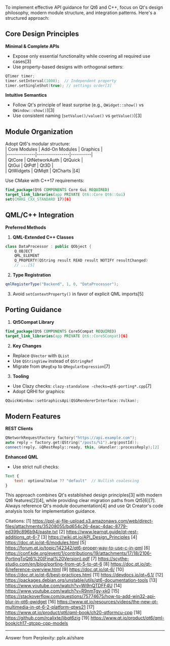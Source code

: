 To implement effective API guidance for Qt6 and C++, focus on Qt's design philosophy, modern module structure, and integration patterns. Here's a structured approach:

## Core Design Principles
**Minimal & Complete APIs**  
- Expose only essential functionality while covering all required use cases[3]  
- Use property-based designs with orthogonal setters:  
```cpp
QTimer timer;
timer.setInterval(1000);  // Independent property
timer.setSingleShot(true); // settings order[3]
```

**Intuitive Semantics**  
- Follow Qt's principle of least surprise (e.g., `QWidget::show()` vs `QWindow::show()`)[3]  
- Use consistent naming (`setValue()/value()` vs `getValue()`)[3]

## Module Organization
Adopt Qt6's modular structure:  
| Core Modules | Add-On Modules | Graphics |  
|--------------|----------------|----------|  
| QtCore       | QtNetworkAuth  | QtQuick  |  
| QtGui        | QtPdf          | Qt3D     |  
| QtWidgets    | QtMqtt         | QtCharts |[4]  

Use CMake with C++17 requirements:  
```cmake
find_package(Qt6 COMPONENTS Core Gui REQUIRED)
target_link_libraries(app PRIVATE Qt6::Core Qt6::Gui)
set(CMAKE_CXX_STANDARD 17)[6]
```

## QML/C++ Integration
**Preferred Methods**  
1. **QML-Extended C++ Classes**  
```cpp
class DataProcessor : public QObject {
    Q_OBJECT
    QML_ELEMENT
    Q_PROPERTY(QString result READ result NOTIFY resultChanged)
    // ...[5]
```
2. **Type Registration**  
```cpp 
qmlRegisterType("Backend", 1, 0, "DataProcessor");
```
3. Avoid `setContextProperty()` in favor of explicit QML imports[5]

## Porting Guidance
1. **Qt5Compat Library**  
```cmake
find_package(Qt6 COMPONENTS Core5Compat REQUIRED)
target_link_libraries(app PRIVATE Qt6::Core5Compat)[6]
```
2. **Key Changes**  
- Replace `QVector` with `QList`  
- Use `QStringView` instead of `QStringRef`  
- Migrate from `QRegExp` to `QRegularExpression`[7]  
3. **Tooling**  
- Use Clazy checks: `clazy-standalone -checks=qt6-porting*.cpp`[7]  
- Adopt QRHI for graphics:  
```cpp
QQuickWindow::setGraphicsApi(QSGRendererInterface::Vulkan);
```

## Modern Features
**REST Clients**  
```cpp
QNetworkRequestFactory factory("https://api.example.com");
auto reply = factory.get(QString("/posts/%1").arg(postId));
connect(reply, &QRestReply::ready, this, &Handler::processReply);[2]
```

**Enhanced QML**  
- Use strict null checks:  
```qml
Text {
    text: optionalValue ?? "default"  // Nullish coalescing
}
```

This approach combines Qt's established design principles[3] with modern Qt6 features[2][4], while providing clear migration paths from Qt5[6][7]. Always reference Qt's module documentation[4] and use Qt Creator's code analysis tools for implementation guidance.

Citations:
[1] https://ppl-ai-file-upload.s3.amazonaws.com/web/direct-files/attachments/35208055/bd654c26-4eac-4dac-8779-ed399c896b94/paste.txt
[2] https://www.learnqt.guide/qt-rest-additions_qt-6-7
[3] https://wiki.qt.io/API_Design_Principles
[4] https://doc.qt.io/qt-6/modules.html
[5] https://forum.qt.io/topic/142342/qt6-proper-way-to-use-c-in-qml
[6] https://conf.kde.org/event/1/contributions/19/attachments/17/18/2106-PortingToQt6%20(Final%20Version).pdf
[7] https://scythe-studio.com/en/blog/porting-from-qt-5-to-qt-6
[8] https://doc.qt.io/qt-6/reference-overview.html
[9] https://doc.qt.io/qt-6/
[10] https://doc.qt.io/qt-6/best-practices.html
[11] https://devdocs.io/qt~6.1/
[12] https://packages.debian.org/unstable/utils/qt6-documentation-tools
[13] https://www.youtube.com/watch?v=Wi9nQTDFF4U
[14] https://www.youtube.com/watch?v=R9nmTgy-xk0
[15] https://stackoverflow.com/questions/75774675/how-to-add-win32-api-blur-in-qt6-qwidget
[16] https://www.qt.io/resources/videos/the-new-qt-multimedia-in-qt-6-2-platform-qtws21
[17] https://www.qt.io/product/qt6/qml-book/ch20-qtformcu-cpp
[18] https://github.com/rcalixte/libqt6zig
[19] https://www.qt.io/product/qt6/qml-book/ch17-qtcpp-cpp-models

---
Answer from Perplexity: pplx.ai/share